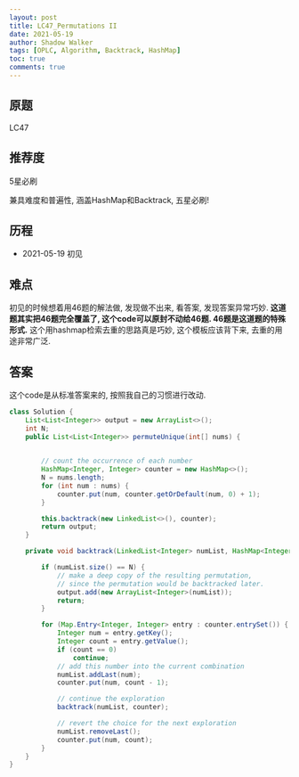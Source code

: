 ```yaml
---
layout: post
title: LC47_Permutations II
date: 2021-05-19
author: Shadow Walker
tags: [OPLC, Algorithm, Backtrack, HashMap]
toc: true
comments: true
---
```


## 原题
LC47
## 推荐度
5星必刷

兼具难度和普遍性, 涵盖HashMap和Backtrack, 五星必刷! 
## 历程

- 2021-05-19 初见

## 难点

初见的时候想着用46题的解法做, 发现做不出来, 看答案, 发现答案异常巧妙.  **这道题其实把46题完全覆盖了, 这个code可以原封不动给46题. 46题是这道题的特殊形式.** 这个用hashmap检索去重的思路真是巧妙, 这个模板应该背下来, 去重的用途非常广泛. 


## 答案

这个code是从标准答案来的, 按照我自己的习惯进行改动. 

```java
class Solution {
    List<List<Integer>> output = new ArrayList<>();
    int N;
    public List<List<Integer>> permuteUnique(int[] nums) {
        

        // count the occurrence of each number
        HashMap<Integer, Integer> counter = new HashMap<>();
        N = nums.length;
        for (int num : nums) {
            counter.put(num, counter.getOrDefault(num, 0) + 1);
        }

        this.backtrack(new LinkedList<>(), counter);
        return output;
    }

    private void backtrack(LinkedList<Integer> numList, HashMap<Integer, Integer> counter) {

        if (numList.size() == N) {
            // make a deep copy of the resulting permutation,
            // since the permutation would be backtracked later.
            output.add(new ArrayList<Integer>(numList));
            return;
        }

        for (Map.Entry<Integer, Integer> entry : counter.entrySet()) {
            Integer num = entry.getKey();
            Integer count = entry.getValue();
            if (count == 0)
                continue;
            // add this number into the current combination
            numList.addLast(num);
            counter.put(num, count - 1);

            // continue the exploration
            backtrack(numList, counter);

            // revert the choice for the next exploration
            numList.removeLast();
            counter.put(num, count);
        }
    }
}
```
